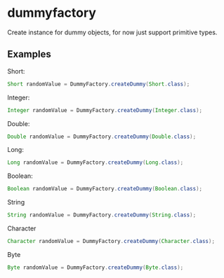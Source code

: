 dummyfactory
============

Create instance for dummy objects, for now just support primitive types.

Examples
--------

Short:
```java
Short randomValue = DummyFactory.createDummy(Short.class);
```

Integer:
```java
Integer randomValue = DummyFactory.createDummy(Integer.class);
```

Double:
```java
Double randomValue = DummyFactory.createDummy(Double.class);
```

Long:
```java
Long randomValue = DummyFactory.createDummy(Long.class);
```

Boolean:
```java
Boolean randomValue = DummyFactory.createDummy(Boolean.class);
```

String
```java
String randomValue = DummyFactory.createDummy(String.class);
```

Character
```java
Character randomValue = DummyFactory.createDummy(Character.class);
```

Byte
```java
Byte randomValue = DummyFactory.createDummy(Byte.class);
```
